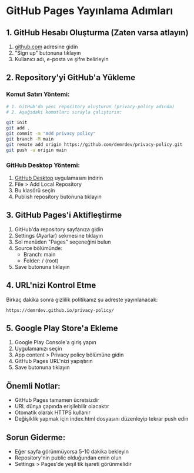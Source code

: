 # GitHub Pages Yayınlama Adımları

## 1. GitHub Hesabı Oluşturma (Zaten varsa atlayın)
1. [github.com](https://github.com) adresine gidin
2. "Sign up" butonuna tıklayın
3. Kullanıcı adı, e-posta ve şifre belirleyin

## 2. Repository'yi GitHub'a Yükleme

### Komut Satırı Yöntemi:
```bash
# 1. GitHub'da yeni repository oluşturun (privacy-policy adında)
# 2. Aşağıdaki komutları sırayla çalıştırın:

git init
git add .
git commit -m "Add privacy policy"
git branch -M main
git remote add origin https://github.com/demrdev/privacy-policy.git
git push -u origin main
```

### GitHub Desktop Yöntemi:
1. [GitHub Desktop](https://desktop.github.com/) uygulamasını indirin
2. File > Add Local Repository
3. Bu klasörü seçin
4. Publish repository butonuna tıklayın

## 3. GitHub Pages'i Aktifleştirme
1. GitHub'da repository sayfanıza gidin
2. Settings (Ayarlar) sekmesine tıklayın
3. Sol menüden "Pages" seçeneğini bulun
4. Source bölümünde:
   - Branch: main
   - Folder: / (root)
5. Save butonuna tıklayın

## 4. URL'nizi Kontrol Etme
Birkaç dakika sonra gizlilik politikanız şu adreste yayınlanacak:
```
https://demrdev.github.io/privacy-policy/
```

## 5. Google Play Store'a Ekleme
1. Google Play Console'a giriş yapın
2. Uygulamanızı seçin
3. App content > Privacy policy bölümüne gidin
4. GitHub Pages URL'nizi yapıştırın
5. Save butonuna tıklayın

## Önemli Notlar:
- GitHub Pages tamamen ücretsizdir
- URL dünya çapında erişilebilir olacaktır
- Otomatik olarak HTTPS kullanır
- Değişiklik yapmak için index.html dosyasını düzenleyip tekrar push edin

## Sorun Giderme:
- Eğer sayfa görünmüyorsa 5-10 dakika bekleyin
- Repository'nin public olduğundan emin olun
- Settings > Pages'de yeşil tik işareti görünmelidir
